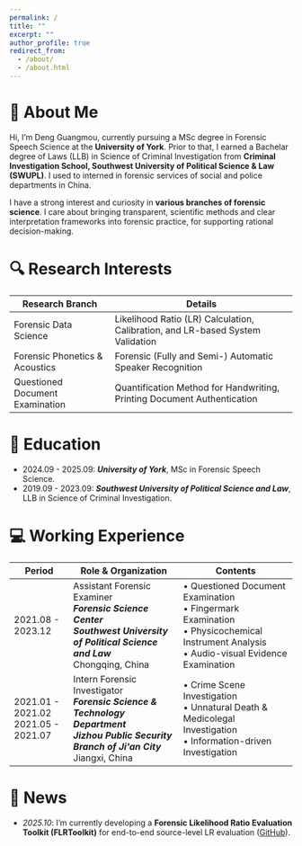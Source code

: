 ```yaml
---
permalink: /
title: ""
excerpt: ""
author_profile: true
redirect_from: 
  - /about/
  - /about.html
---
```


<span class='anchor' id='about-me'></span>

# 🦦 About Me

Hi, I’m Deng Guangmou, currently pursuing a MSc degree in Forensic Speech Science at the **University of York**. Prior to that, I earned a Bachelar degree of Laws (LLB) in Science of Criminal Investigation from **Criminal Investigation School, Southwest University of Political Science & Law (SWUPL)**. I used to interned in forensic services of social and police departments in China.  

I have a strong interest and curiosity in **various branches of forensic science**. I care about bringing transparent, scientific methods and clear interpretation frameworks into forensic practice, for supporting rational decision-making.

# 🔍 Research Interests

| Research Branch | Details |
| -------- | -------- |
| Forensic Data Science | Likelihood Ratio (LR) Calculation, Calibration, and LR-based System Validation |
| Forensic Phonetics & Acoustics | Forensic (Fully and Semi-) Automatic Speaker Recognition |
| Questioned Document Examination | Quantification Method for Handwriting, Printing Document Authentication |

# 🏫 Education
- 2024.09 - 2025.09:  ***University of York***, MSc in Forensic Speech Science.
- 2019.09 - 2023.09:  ***Southwest University of Political Science and Law***, LLB in Science of Criminal Investigation.

# 💻 Working Experience

| Period | Role & Organization | Contents |
| ------ | ------------------- | -------- |
| 2021.08 - 2023.12 | Assistant Forensic Examiner<br> ***Forensic Science Center***<br> ***Southwest University of Political Science and Law***<br> Chongqing, China | • Questioned Document Examination<br> • Fingermark Examination<br> • Physicochemical Instrument Analysis<br> • Audio-visual Evidence Examination |
| 2021.01 - 2021.02<br> 2021.05 - 2021.07 | Intern Forensic Investigator<br> ***Forensic Science & Technology Department***<br> ***Jizhou Public Security Branch of Ji'an City***<br> Jiangxi, China | • Crime Scene Investigation<br> • Unnatural Death & Medicolegal Investigation<br> • Information-driven Investigation |

# 📰 News

- *2025.10*: I’m currently developing a **Forensic Likelihood Ratio Evaluation Toolkit (FLRToolkit)** for end-to-end source-level LR evaluation ([GitHub](https://github.com/guangmou01/FLRToolkit)).



